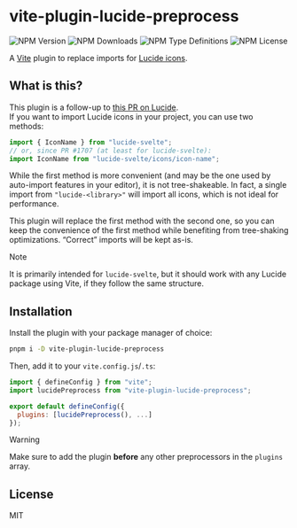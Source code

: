 # vite-plugin-lucide-preprocess

![NPM Version](https://img.shields.io/npm/v/vite-plugin-lucide-preprocess)
![NPM Downloads](https://img.shields.io/npm/dw/vite-plugin-lucide-preprocess)
![NPM Type Definitions](https://img.shields.io/npm/types/vite-plugin-lucide-preprocess)
![NPM License](https://img.shields.io/npm/l/vite-plugin-lucide-preprocess)

A [Vite](https://vitejs.dev) plugin to replace imports for [Lucide icons](https://lucide.dev).

## What is this?

This plugin is a follow-up to [this PR on Lucide](https://github.com/lucide-icons/lucide/pull/1707).  
If you want to import Lucide icons in your project, you can use two methods:

```js
import { IconName } from "lucide-svelte";
// or, since PR #1707 (at least for lucide-svelte):
import IconName from "lucide-svelte/icons/icon-name";
```

While the first method is more convenient (and may be the one used by auto-import features in your editor), it is not tree-shakeable. In fact, a single import from `"lucide-<library>"` will import all icons, which is not ideal for performance.

This plugin will replace the first method with the second one, so you can keep the convenience of the first method while benefiting from tree-shaking optimizations. “Correct” imports will be kept as-is.

> [!NOTE]
> It is primarily intended for `lucide-svelte`, but it should work with any Lucide package using Vite, if they follow the same structure.

## Installation

Install the plugin with your package manager of choice:

```bash
pnpm i -D vite-plugin-lucide-preprocess
```

Then, add it to your `vite.config.js`/`.ts`:

```js
import { defineConfig } from "vite";
import lucidePreprocess from "vite-plugin-lucide-preprocess";

export default defineConfig({
  plugins: [lucidePreprocess(), ...]
});
```

> [!WARNING]
> Make sure to add the plugin **before** any other preprocessors in the `plugins` array.

## License

MIT

